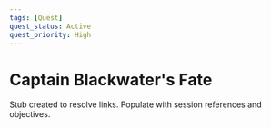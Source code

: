 ```yaml
---
tags: [Quest]
quest_status: Active
quest_priority: High
---
```


# Captain Blackwater's Fate

Stub created to resolve links. Populate with session references and objectives.

